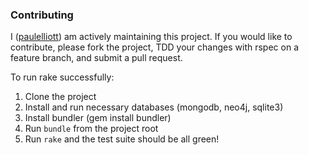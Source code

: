 ### Contributing

I ([paulelliott](http://github.com/paulelliott)) am actively maintaining this
project. If you would like to contribute, please fork the project, TDD your
changes with rspec on a feature branch, and submit a pull request.

To run rake successfully:

1. Clone the project
2. Install and run necessary databases (mongodb, neo4j, sqlite3)
3. Install bundler (gem install bundler)
4. Run `bundle` from the project root
5. Run `rake` and the test suite should be all green!
